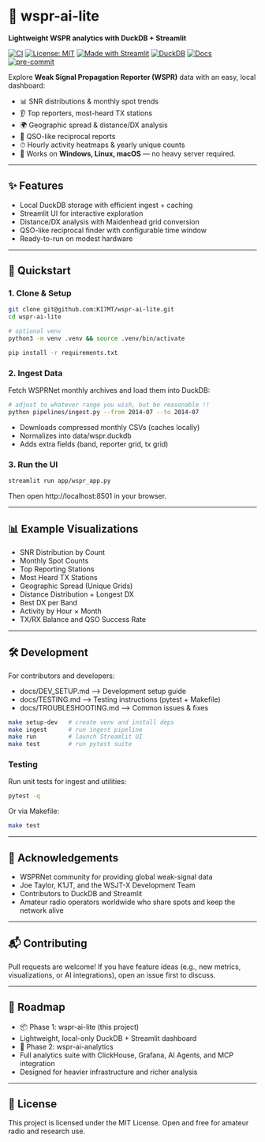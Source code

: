 # 📡 wspr-ai-lite

**Lightweight WSPR analytics with DuckDB + Streamlit**

[![CI](https://github.com/KI7MT/wspr-ai-lite/actions/workflows/ci.yml/badge.svg)](https://github.com/KI7MT/wspr-ai-lite/actions/workflows/ci.yml)
[![License: MIT](https://img.shields.io/badge/License-MIT-yellow.svg)](LICENSE)
[![Made with Streamlit](https://img.shields.io/badge/Made%20with-Streamlit-FF4B4B)](https://streamlit.io/)
[![DuckDB](https://img.shields.io/badge/Database-DuckDB-blue)](https://duckdb.org/)
[![Docs](https://img.shields.io/badge/docs-github_pages-blue)](https://KI7MT.github.io/wspr-ai-lite/)
[![pre-commit](https://github.com/KI7MT/wspr-ai-lite/actions/workflows/pre-commit.yml/badge.svg)](https://github.com/KI7MT/wspr-ai-lite/actions/workflows/pre-commit.yml)

Explore **Weak Signal Propagation Reporter (WSPR)** data with an easy, local dashboard:

- 📊 SNR distributions & monthly spot trends
- 👂 Top reporters, most-heard TX stations
- 🌍 Geographic spread & distance/DX analysis
- 🔄 QSO-like reciprocal reports
- ⏱ Hourly activity heatmaps & yearly unique counts
- 🚀 Works on **Windows, Linux, macOS** — no heavy server required.

---

## ✨ Features
- Local DuckDB storage with efficient ingest + caching
- Streamlit UI for interactive exploration
- Distance/DX analysis with Maidenhead grid conversion
- QSO-like reciprocal finder with configurable time window
- Ready-to-run on modest hardware

---

## 🚀 Quickstart

### 1. Clone & Setup
```bash
git clone git@github.com:KI7MT/wspr-ai-lite.git
cd wspr-ai-lite

# optional venv
python3 -m venv .venv && source .venv/bin/activate

pip install -r requirements.txt
```

### 2. Ingest Data
Fetch WSPRNet monthly archives and load them into DuckDB:

```bash
# adjust to whatever range you wish, but be reasonable !!
python pipelines/ingest.py --from 2014-07 --to 2014-07
```
- Downloads compressed monthly CSVs (caches locally)
- Normalizes into data/wspr.duckdb
- Adds extra fields (band, reporter grid, tx grid)

### 3. Run the UI
```bash
streamlit run app/wspr_app.py
```
Then open http://localhost:8501 in your browser.

---

## 📊 Example Visualizations
- SNR Distribution by Count
- Monthly Spot Counts
- Top Reporting Stations
- Most Heard TX Stations
- Geographic Spread (Unique Grids)
- Distance Distribution + Longest DX
- Best DX per Band
- Activity by Hour × Month
- TX/RX Balance and QSO Success Rate

---
## 🛠 Development

For contributors and developers:
- docs/DEV_SETUP.md --> Development setup guide
- docs/TESTING.md --> Testing instructions (pytest + Makefile)
- docs/TROUBLESHOOTING.md --> Common issues & fixes

```bash
make setup-dev   # create venv and install deps
make ingest      # run ingest pipeline
make run         # launch Streamlit UI
make test        # run pytest suite
```

### Testing
Run unit tests for ingest and utilities:
```bash
pytest -q
```

Or via Makefile:
```bash
make test
```

---

## 🙌 Acknowledgements
- WSPRNet community for providing global weak-signal data
- Joe Taylor, K1JT, and the WSJT-X Development Team
- Contributors to DuckDB and Streamlit
- Amateur radio operators worldwide who share spots and keep the network alive

---

## 📬 Contributing
Pull requests are welcome!
If you have feature ideas (e.g., new metrics, visualizations, or AI integrations), open an issue first to discuss.

---

## 🔮 Roadmap
- 📦 Phase 1: wspr-ai-lite (this project)
- Lightweight, local-only DuckDB + Streamlit dashboard
- 🚀 Phase 2: wspr-ai-analytics
- Full analytics suite with ClickHouse, Grafana, AI Agents, and MCP integration
- Designed for heavier infrastructure and richer analysis

---

## 📜 License
This project is licensed under the MIT License. Open and free for amateur radio and research use.
